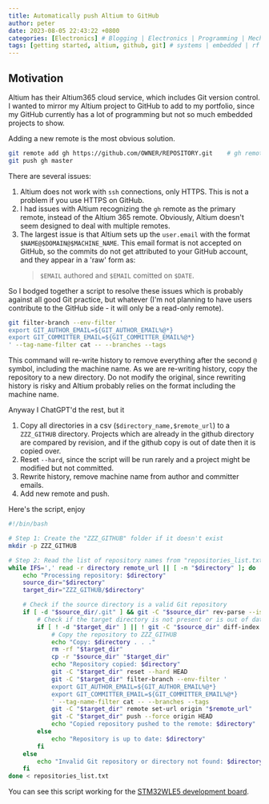 ```yaml
---
title: Automatically push Altium to GitHub
author: peter
date: 2023-08-05 22:43:22 +0800
categories: [Electronics] # Blogging | Electronics | Programming | Mechanical
tags: [getting started, altium, github, git] # systems | embedded | rf | microwave | electronics | solidworks | automation
---
```


## Motivation

Altium has their Altium365 cloud service, which includes Git version control. I wanted to mirror my Altium project to GitHub to add to my portfolio, since my GitHub currently has a lot of programming but not so much embedded projects to show.

Adding a new remote is the most obvious solution.

```bash
git remote add gh https://github.com/OWNER/REPOSITORY.git    # gh remote is for github
git push gh master
```

There are several issues:

1. Altium does not work with `ssh` connections, only HTTPS. This is not a problem if you use HTTPS on GitHub.
2. I had issues with Altium recognizing the `gh` remote as the primary remote, instead of the Altium 365 remote. Obviously, Altium doesn't seem designed to deal with multiple remotes.
3. The largest issue is that Altium sets up the `user.email` with the format `$NAME@$DOMAIN@$MACHINE_NAME`. This email format is not accepted on GitHub, so the commits do not get attributed to your GitHub account, and they appear in a 'raw' form as:
   > `$EMAIL` authored and `$EMAIL` comitted on `$DATE`.

So I bodged together a script to resolve these issues which is probably against all good Git practice, but whatever (I'm not planning to have users contribute to the GitHub side - it will only be a read-only remote).

```bash
git filter-branch --env-filter '
export GIT_AUTHOR_EMAIL=${GIT_AUTHOR_EMAIL%@*}
export GIT_COMMITTER_EMAIL=${GIT_COMMITTER_EMAIL%@*}
' --tag-name-filter cat -- --branches --tags
```

This command will re-write history to remove everything after the second `@` symbol, including the machine name. As we are re-writing history, copy the repository to a new directory. Do not modify the original, since rewriting history is risky and Altium probably relies on the format including the machine name.

Anyway I ChatGPT'd the rest, but it

1. Copy all directories in a csv (`$directory_name,$remote_url`) to a `ZZZ_GITHUB` directory. Projects which are already in the github directory are compared by revision, and if the github copy is out of date then it is copied over.
2. Reset `--hard`, since the script will be run rarely and a project might be modified but not committed.
3. Rewrite history, remove machine name from author and committer emails.
4. Add new remote and push.

Here's the script, enjoy

```bash
#!/bin/bash

# Step 1: Create the "ZZZ_GITHUB" folder if it doesn't exist
mkdir -p ZZZ_GITHUB

# Step 2: Read the list of repository names from "repositories_list.txt" and copy only the listed repositories
while IFS=',' read -r directory remote_url || [ -n "$directory" ]; do
    echo "Processing repository: $directory"
    source_dir="$directory"
    target_dir="ZZZ_GITHUB/$directory"

    # Check if the source directory is a valid Git repository
    if [ -d "$source_dir/.git" ] && git -C "$source_dir" rev-parse --is-inside-work-tree >/dev/null 2>&1; then
        # Check if the target directory is not present or is out of date
        if [ ! -d "$target_dir" ] || ! git -C "$source_dir" diff-index --quiet HEAD -- "$source_dir"; then
            # Copy the repository to ZZZ_GITHUB
            echo "Copy: $directory . . ."
            rm -rf "$target_dir"
            cp -r "$source_dir" "$target_dir"
            echo "Repository copied: $directory"
            git -C "$target_dir" reset --hard HEAD
            git -C "$target_dir" filter-branch --env-filter '
            export GIT_AUTHOR_EMAIL=${GIT_AUTHOR_EMAIL%@*}
            export GIT_COMMITTER_EMAIL=${GIT_COMMITTER_EMAIL%@*}
            ' --tag-name-filter cat -- --branches --tags
            git -C "$target_dir" remote set-url origin "$remote_url"
            git -C "$target_dir" push --force origin HEAD
            echo "Copied repository pushed to the remote: $directory"
        else
            echo "Repository is up to date: $directory"
        fi
    else
        echo "Invalid Git repository or directory not found: $directory"
    fi
done < repositories_list.txt
```

You can see this script working for the [STM32WLE5 development board](https://github.com/peter-tanner/STM32WLE5-development-board).
